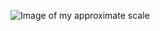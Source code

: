![Image of my approximate scale](https://cdn.mos.cms.futurecdn.net/yyonzpUYYkQNX8corCxeyD-1024-80.jpeg.webp)
